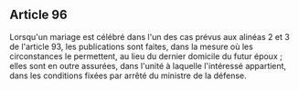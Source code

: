 Article 96
----
Lorsqu'un mariage est célébré dans l'un des cas prévus aux alinéas 2 et 3 de
l'article 93, les publications sont faites, dans la mesure où les circonstances
le permettent, au lieu du dernier domicile du futur époux ; elles sont en outre
assurées, dans l'unité à laquelle l'intéressé appartient, dans les conditions
fixées par arrêté du ministre de la défense.
